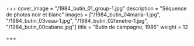 +++
cover_image = "/1984_butin_01_group-1.jpg"
description = "Séquence de photos noir et blanc"
images = ["/1984_butin_04maria-1.jpg", "/1984_butin_03veau-1.jpg", "/1984_butin_02fenetre-1.jpg", "/1984_butin_00cabane.jpg"]
title = "Butin de campagne, 1986"
weight = 12

+++
